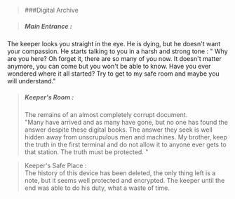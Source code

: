 >###Digital Archive  
  
>##### Main Entrance :  
The keeper looks you straight in the eye.  He is dying, but he doesn't want your compassion.  He starts talking to you in a harsh and strong tone : " Why are you here?  Oh forget it, there are so many of you now.  It doesn't matter anymore, you can come but you won't be able to know.  Have you ever wondered where it all started?  Try to get to my safe room and maybe you will understand."  
  
>##### Keeper's Room :  
>The remains of an almost completely corrupt document.  
"Many have arrived and as many have gone, but no one has found the answer despite these digital books. The answer they seek is well hidden away from unscrupulous men and machines. My brother, keep the truth in the first terminal and do not allow it to  anyone ever gets to that station. The truth must be protected. "  
  
>Keeper's Safe Place :  
>The history of this device has been deleted, the only thing left is a note, but it seems well protected and encrypted.  The keeper until the end was able to do his duty, what a waste of time.  
